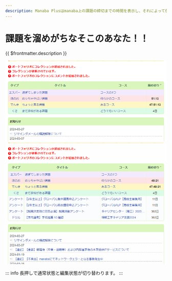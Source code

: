 ```yaml
---
description: Manaba Plusはmanaba上の課題の締切までの時間を表示し、それによって色分けすることができます！！
---
```


# 課題を溜めがちなそこのあなた！！

{{ $frontmatter.description }}

![](./assignments.gif)
![](./edit-assignments.gif)

::: info
長押しで通常状態と編集状態が切り替わります。
:::
